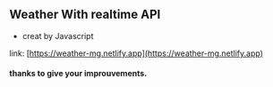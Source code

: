 ## Weather With realtime API

- creat by Javascript

link: [https://weather-mg.netlify.app](https://weather-mg.netlify.app)

#### thanks to give your improuvements.
